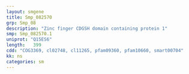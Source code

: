```yaml
---
layout: smgene
title: Smp_082570
grp: Smp_08
description: "Zinc finger CDGSH domain containing protein 1"
smp: Smp_082570.1
uniprot: "Q15ES6"
length:   399
cdd: "COG3369, cl02748, cl11265, pfam09360, pfam10660, smart00704"
kk: ns
categories: sm
---
```


